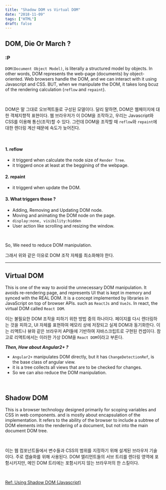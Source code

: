 ```yaml
---
title: "Shadow DOM vs Virtual DOM"
date: "2018-11-09"
tags: ["HTML"]
draft: false
---
```


## DOM, Die Or March ?

### :P

`DOM(Document Object Model)`, is literally a structured model by objects. In other words, DOM represents the web-page (documents) by object-oriented. Web browsers handle the DOM, and we can interact with it using Javascript and CSS. BUT, when we manipulate the DOM, it takes long bcuz of the rendering calculation (`reflow` and `repaint`).

<br />

DOM은 말 그대로 오브젝트들로 구성된 모델이다. 달리 말하면, DOM은 웹페이지에 대한 객체지향적 표현이다. 웹 브라우저가 이 DOM을 조작하고, 우리는 Javascript와 CSS를 이용해 통신(조작)할 수 있다. 그런데 DOM을 조작할 때 `reflow`와 `repaint`에 대한 렌더링 계산 때문에 속도가 늦어진다.

<br />

#### 1. reflow

- it triggerd when calculate the node size of `Render Tree`.
- it triggerd once at least at the beggining of the webpage.

#### 2. repaint

- it triggerd when update the DOM.

#### 3. What triggers those ?

- Adding, Removing and Updating DOM node.
- Moving and animating the DOM node on the page.
- `display:none, visibility:hidden`
- User action like scrolling and resizing the window.

<br />

So, We need to reduce DOM manipulation.
<br />

그래서 위와 같은 이유로 DOM 조작 자체를 최소화해야 한다.
<br />

<hr>

## Virtual DOM

This is one of the way to avoid the unnecessary DOM manipulation. It avoids re-rendering page, and represents UI that is kept in memory and synced with the REAL DOM. It is a concept implemented by libraries in JavaScript on top of browser APIs. such as `ReactJs` and `VueJs`. In react, the virtual DOM called `React DOM`.
<br />

이는 불필요한 DOM 조작을 피하기 위한 방법 중의 하나이다. 페이지를 다시 렌더링하는 것을 피하고, UI 자체를 표현하여 메모리 상에 저장되고 실제 DOM과 동기화한다. 이는 리액트나 뷰와 같은 브라우저 API들에 기반하여 자바스크립트로 구현된 컨셉이다. 참고로 리액트에서는 이러한 가상 DOM을 `React DOM`이라고 부른다.
<br />

**_Then, How about Angular2+ ?_**

- `Angular2+` manipulates DOM directly, but it has `ChangeDetectionRef`, is the base class of angular view.
- it is a tree collects all views that are to be checked for changes.
- So we can also reduce the DOM manipulation.

<br />

## Shadow DOM

This is a browser technology designed primarily for scoping variables and CSS in web components. and is mostly about encapsulation of the implementation. It refers to the ability of the browser to include a subtree of DOM elements into the rendering of a document, but not into the main document DOM tree.

<br />

이는 웹 컴포넌트들에서 변수들과 CSS의 범위를 지정하기 위해 설계된 브라우저 기술이다. 주로 캡슐화를 위해 사용된다. DOM 엘리먼트들의 서브 트리를 렌더링 영역에 포함시키지만, 메인 DOM 트리에는 포함시키지 않는 브라우저의 한 스킬이다.

<br />

[Ref: Using Shadow DOM (Javascript)](https://developer.mozilla.org/ko/docs/Web/Web_Components/Using_shadow_DOM)
